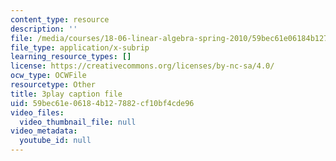 ```yaml
---
content_type: resource
description: ''
file: /media/courses/18-06-linear-algebra-spring-2010/59bec61e06184b127882cf10bf4cde96_M0Sa8fLOajA.srt
file_type: application/x-subrip
learning_resource_types: []
license: https://creativecommons.org/licenses/by-nc-sa/4.0/
ocw_type: OCWFile
resourcetype: Other
title: 3play caption file
uid: 59bec61e-0618-4b12-7882-cf10bf4cde96
video_files:
  video_thumbnail_file: null
video_metadata:
  youtube_id: null
---
```

